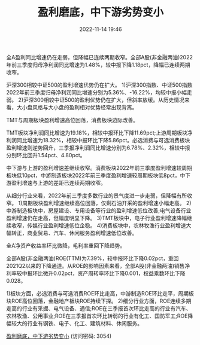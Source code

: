 ﻿---
title: 盈利磨底，中下游劣势变小
date: 2022-11-14 19:46
tags:
-  专题策略
updated: 1970-01-01 08:00:00
---

全A盈利同比增速仍在走弱，但降幅已连续两期收窄。全部A股(非金融两油)2022年前三季度归母净利润同比增速为1.48%，较中报下降1.18pct，降幅已连续两期收窄。

沪深300相较中证500的盈利增速优势仍在扩大。
1)沪深300指数、中证500指数2022年前三季度归母净利润同比增速分别为5.36%、-16.22%，均较中报小幅走弱。
2)沪深300相较中证500的盈利优势仍在扩大，但斜率放缓。从历史情况来看，大小盘风格与大小盘的盈利相对优势经常出现背离。

TMT与周期板块盈利增速高位回落，消费板块边际改善。

TMT板块净利润同比增速为19.18%，相较中报环比下降11.69pct;上游周期板块净利润同比增速为18.32%，相较中报环比下降5.86pct。必选消费与可选消费板块盈利增速则逆势回升，三季报净利润同比增速分别为6.78%、2.32%，相较中报分别环比回升1.54pct、4.80pct。
<!-- more -->
中下游与上游的盈利增速差继续收窄。消费板块2022年前三季度盈利增速较周期板块低10pct，中游制造板块2022年前三季度盈利增速较周期板块低8pct，中下游盈利增速与上游的差距已连续两期收窄。

从细分行业来看，2022年前三季度多数行业的景气度进一步走弱，但降幅有所收窄。
1)周期板块盈利增速继续高位回落，仅剩石油开采的盈利增速小幅走高。
2)中游制造板块中，房屋建设、专用设备等行业的盈利增速低位改善;电气设备行业盈利增速仍在走高，但幅度明显下降。
3)TMT板块中，电子行业盈利增速降幅继续收窄，传媒行业盈利增速低位企稳。
4)消费板块中，农林牧渔行业盈利增速大幅转正，商业贸易、汽车、休闲服务盈利增速低位改善。

全A净资产收益率环比微降，毛利率重回下降趋势。

全部A股(非金融两油)ROE(TTM)为7.39%，较中报环比下降0.02pct，重回2021Q2以来的下降通道。从ROE的影响因素来看，全部A股(非金融两油)销售净利率较中报环比微升0.02pct，资产周转率环比下降0.001，权益乘数环比下降0.028。

1)板块方面，必选消费与可选消费ROE环比走高，中游制造ROE环比走平，周期板块ROE高位回落，金融地产板块ROE持续下探。
2)细分行业方面，ROE连续多期走高的行业有采掘、电气设备、通信;ROE在三季报首次环比走高的行业有汽车、农林牧渔、公用事业;ROE在三季报首次环比转弱的行业有化工、国防军工;ROE降幅较大的行业有钢铁、电子、化工、建筑材料、休闲服务。

[盈利磨底，中下游劣势变小](https://url12.ctfile.com/f/3948612-723690695-2aa9b7?p=3054)
(访问密码: 3054)

